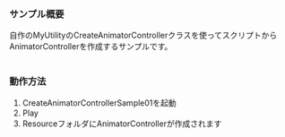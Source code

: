 ### サンプル概要  
自作のMyUtilityのCreateAnimatorControllerクラスを使ってスクリプトからAnimatorControllerを作成するサンプルです。  
<br />
### 動作方法  
1. CreateAnimatorControllerSample01を起動  
1. Play
1. ResourceフォルダにAnimatorControllerが作成されます  
<br />
<br />
